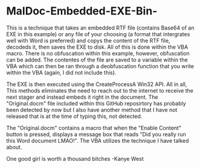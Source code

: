 # MalDoc-Embedded-EXE-Bin-

This is a technique that takes an embedded RTF file (contains Base64 of an EXE in this example) or any file of your choosing (a format that intergrates well with Word is preferred) and copys the content of the RTF file, decodeds it, then saves the EXE to disk. All of this is done within the VBA macro. There is no obfuscation within this example, however, obfuscation can be added. The contentes of the file are saved to a variable within the VBA which can then be ran through a deobfuscation function that you write within the VBA (again, I did not include this).

The EXE is then executed using the CreateProcessA Win32 API. All in all, This methods eliminates the need to reach out to the internet to receive the next stager and instead embeds it right in the document. The "Original.docm" file included within this GitHub reposirtory has probably been detected by now but I also have another method that I have not released that is at the time of typing this, not detected.

The "Original.docm" contains a macro that when the "Enable Content" button is pressed, displays a message box that reads "Did you really run this Word document LMAO!". The VBA utilizes the technique I have talked about.

One good girl is worth a thousand bitches -Kanye West

